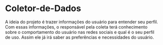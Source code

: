 # Coletor-de-Dados
A ideia do projeto é trazer informações do usuário para entender seu perfil. Com essas informações, o responsável pela coleta terá conhecimento sobre o comportamento do usuário nas redes sociais e qual é o seu perfil de uso. Assim ele já irá saber as preferências e necessidades do usuário.
